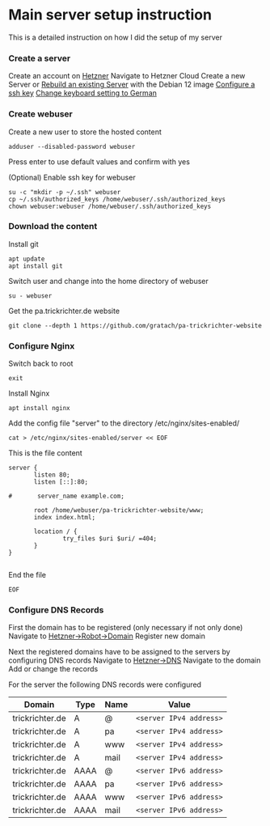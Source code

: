 # Main server setup instruction

This is a detailed instruction on how I did the setup of my server
### Create a server

Create an account on [Hetzner](hetzner.com)
Navigate to Hetzner Cloud
Create a new Server or [Rebuild an existing Server](../bugs/rebuilding-the-hetzner-server.md) with the Debian 12 image
[Configure a ssh key](configure-ssh-key-for-server.md)
[Change keyboard setting to German](debian-change-keyboard-setting-to-german.md)

### Create webuser

Create a new user to store the hosted content
```
adduser --disabled-password webuser
```
Press enter to use default values and confirm with yes

(Optional) Enable ssh key for webuser
```
su -c "mkdir -p ~/.ssh" webuser
cp ~/.ssh/authorized_keys /home/webuser/.ssh/authorized_keys
chown webuser:webuser /home/webuser/.ssh/authorized_keys
```
### Download the content

Install git
```
apt update
apt install git
```

Switch user and change into the home directory of webuser
```
su - webuser
```

Get the pa.trickrichter.de website
```
git clone --depth 1 https://github.com/gratach/pa-trickrichter-website
```

### Configure Nginx

Switch back to root
```
exit
```
Install Nginx
```
apt install nginx
```

Add the config file "server" to the directory /etc/nginx/sites-enabled/

```
cat > /etc/nginx/sites-enabled/server << EOF

```

This is the file content

```
server {
       listen 80;
       listen [::]:80;

#       server_name example.com;

       root /home/webuser/pa-trickrichter-website/www;
       index index.html;

       location / {
               try_files $uri $uri/ =404;
       }
}


```
End the file
```
EOF
```
### Configure DNS Records

First the domain has to be registered (only necessary if not only done)
Navigate to [Hetzner->Robot->Domain](https://robot.hetzner.com/domain)
Register new domain

Next the registered domains have to be assigned to the servers by configuring DNS records
Navigate to [Hetzner->DNS](https://dns.hetzner.com/)
Navigate to the domain
Add or change the records

For the server the following DNS records were configured

| Domain          | Type | Name | Value                   |
| --------------- | ---- | ---- | ----------------------- |
| trickrichter.de | A    | @    | `<server IPv4 address>` |
| trickrichter.de | A    | pa   | `<server IPv4 address>` |
| trickrichter.de | A    | www  | `<server IPv4 address>` |
| trickrichter.de | A    | mail | `<server IPv4 address>` |
| trickrichter.de | AAAA | @    | `<server IPv6 address>` |
| trickrichter.de | AAAA | pa   | `<server IPv6 address>` |
| trickrichter.de | AAAA | www  | `<server IPv6 address>` |
| trickrichter.de | AAAA | mail | `<server IPv6 address>` |











